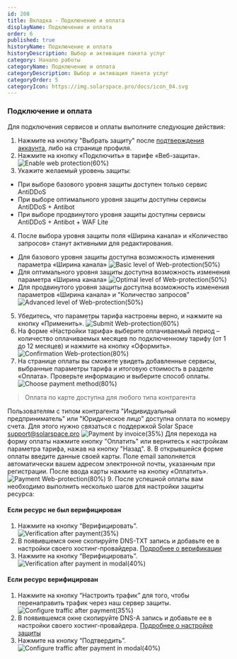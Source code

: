 ```yaml
---
id: 208
title: Вкладка - Подключение и оплата
displayName: Подключение и оплата
order: 6
published: true
historyName: Подключение и оплата
historyDescription: Выбор и активация пакета услуг
category: Начало работы
categoryName: Подключение и оплата
categoryDescription: Выбор и активация пакета услуг
categoryOrder: 5
categoryIcon: https://img.solarspace.pro/docs/icon_04.svg
---
```


### Подключение и оплата
Для подключения сервисов и оплаты выполните следующие действия:
1. Нажмите на кнопку "Выбрать защиту" после [подтверждения аккаунта]([243]), либо на странице профиля.
2. Нажмите на кнопку «Подключить» в тарифе «Веб-защита».
![Enable web protection(60%)](https://img.solarspace.pro/docs/enable-web-protection.jpg "Подключение Веб-защиты")
3. Укажите желаемый уровень защиты:
- При выборе базового уровня защиты доступен только сервис AntiDDoS
- При выборе оптимального уровня защиты доступны сервисы AntiDDoS + Antibot
- При выборе продвинутого уровня защиты доступны сервисы AntiDDoS + Antibot + WAF Lite
4. После выбора уровня защиты поля «Ширина канала» и «Количество запросов» станут активными для редактирования.
- Для базового уровня защиты доступна возможность изменения параметра «Ширина канала»
![Basic level of Web-protection(50%)](https://img.solarspace.pro/docs/basic-level-of-protection.jpg "Базовый уровень защиты")
- Для оптимального уровня защиты доступна возможность изменения параметра «Ширина канала»
![Optimal level of Web-protection(50%)](https://img.solarspace.pro/docs/optimal-level-of-protection.jpg "Оптимальный уровень защиты")
- Для продвинутого уровня защиты доступна возможность изменения параметров «Ширина канала» и "Количество запросов”
![Advanced level of Web-protection(50%)](https://img.solarspace.pro/docs/advanced-level-of-protection.jpg "Продвинутый уровень защиты")
5. Убедитесь, что параметры тарифа настроены верно, и нажмите на кнопку «Применить».
![Submit Web-protection(60%)](https://img.solarspace.pro/docs/submit-web-protection.jpg "Сохранить параметры Веб-защиты")
6. На форме «Настройки тарифа» выберите оплачиваемый период – количество оплачиваемых месяцев по подключенному тарифу (от 1 до 12 месяцев) и нажмите на кнопку «Оформить».
![Confirmation Web-protection(80%)](https://img.solarspace.pro/docs/confirmation-web-protection.jpg "Оформить Веб-защиту")
7. На странице оплаты вы сможете увидеть добавленные сервисы, выбранные параметры тарифа и итоговую стоимость в разделе «Оплата». Проверьте информацию и выберите способ оплаты.
![Choose payment method(80%)](https://img.solarspace.pro/docs/choose-payment-method.jpg "Выбор метода оплаты")
> Оплата по карте доступна для любого типа контрагента

Пользователям с типом контрагента "Индивидуальный предприниматель" или "Юридическое лицо" доступна оплата по номеру счета. Для этого нужно связаться с поддержкой Solar Space support@solarspace.pro
![Payment by invoice(35%)](https://img.solarspace.pro/docs/payment-by-invoice.jpg "Оплата по номеру счета")
Для перехода на форму оплаты нажмите кнопку "Оплатить" или вернитесь к настройкам параметра тарифа, нажав на кнопку "Назад".
8. В открывшейся форме оплаты введите данные своей карты. Поле email заполняется автоматически вашем адресом электронной почты, указанным при регистрации. После ввода карты нажмите на кнопку «Оплатить».
![Payment Web-protection(80%)](https://img.solarspace.pro/docs/payment-web-protection.jpg "Оплата Веб-защиты")
9. После успешной оплаты вам необходимо выполнить несколько шагов для настройки защиты ресурса:

#### Если ресурс не был верифицирован
1. Нажмите на кнопку “Верифицировать”.
![Verification after payment(35%)](https://img.solarspace.pro/docs/verification-after-payment.jpg "Верификация после оплаты")
2. В появившемся окне скопируйте DNS-TXT запись и добавьте ее в настройки своего хостинг-провайдера.
[Подробнее о верификации]([206])
3. Нажмите на кнопку “Верифицировать”.
![Verification after payment in modal(40%)](https://img.solarspace.pro/docs/verification-after-payment-in-modal.jpg "Верификация после оплаты в модальном окне")
 
#### Если ресурс верифицирован
1. Нажмите на кнопку “Настроить трафик” для того, чтобы перенаправить трафик через наш сервер защиты.
![Сonfigure traffic after payment(35%)](https://img.solarspace.pro/docs/configure-traffic-after-payment.jpg "Настройка трафика после оплаты")
2. В появившемся окне скопируйте DNS-A запись и добавьте ее в настройки своего хостинг-провайдера.
[Подробнее о настройке защиты]([213])
3. Нажмите на кнопку “Подтвердить”.
![Configure traffic after payment in modal(40%)](https://img.solarspace.pro/docs/configure-traffic-after-payment-in-modal.jpg "Настройка трафика после оплаты в модальном окне")